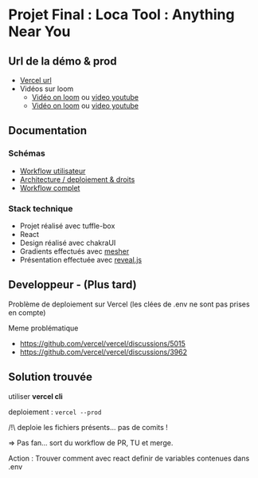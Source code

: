 # Projet Final : Loca Tool : Anything Near You

## Url de la démo & prod
- [Vercel url](https://anything-near-you.vercel.app/)
- Vidéos sur loom
   - [Vidéo on loom](https://www.loom.com/share/9e3c7bf988dd4f5581c19c91ea03853f) ou [video youtube](https://youtu.be/nDM1WIbrohE)
   - [Vidéo on loom](https://www.loom.com/share/a905b4aa12a444c0a5e639c25ccc756d) ou [video youtube](https://youtu.be/pN-cQsTc1fo)




## Documentation
### Schémas
- [Workflow utilisateur](./documentation/doc_workflow_utilisateur.md)
- [Architecture / deploiement & droits](./documentation/doc_architecture.md)
- [Workflow complet](./documentation/doc_workflow_complet.md)



### Stack technique
- Projet réalisé avec tuffle-box
- React
- Design réalisé avec chakraUI
- Gradients effectués avec [mesher](https://csshero.org/mesher/)
- Présentation effectuée avec [reveal.js](https://revealjs.com/)


## Developpeur - (Plus tard)
Problème de deploiement sur Vercel (les clées de .env ne sont pas prises en compte)

Meme problématique
- https://github.com/vercel/vercel/discussions/5015
- https://github.com/vercel/vercel/discussions/3962

## Solution trouvée
utiliser **vercel cli**

deploiement :  `vercel --prod`

/!\ deploie les fichiers présents... pas de comits !

=> Pas fan... sort du workflow de PR, TU et merge.

Action :  Trouver comment avec react definir de variables contenues dans .env
